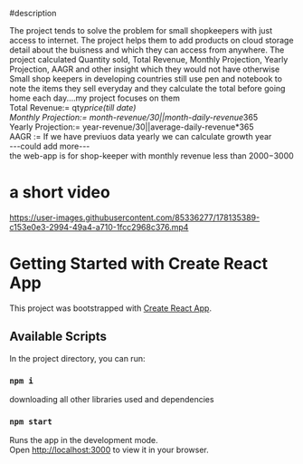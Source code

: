 #description

The project tends to solve the problem for small shopkeepers with just access to internet. The project helps them to add products on cloud storage detail about the buisness and which they can access from anywhere. The project calculated Quantity sold, Total Revenue, Monthly Projection, Yearly Projection, AAGR and other insight which they would not have otherwise
Small shop keepers in developing countries still use pen and notebook to note the items they sell everyday and they calculate the total before going home each day....my project focuses on them
<br />
Total Revenue:= qty*price(till date)
<br />
Monthly Projection:= month-revenue/30||month-daily-revenue*365
<br />
Yearly Projection:= year-revenue/30||average-daily-revenue\*365
<br />
AAGR := If we have previuos data yearly we can calculate growth year
<br />
---could add more---
<br />
the web-app is for shop-keeper with monthly revenue less than $2000-$3000

# a short video

https://user-images.githubusercontent.com/85336277/178135389-c153e0e3-2994-49a4-a710-1fcc2968c376.mp4

# Getting Started with Create React App

This project was bootstrapped with [Create React App](https://github.com/facebook/create-react-app).

## Available Scripts

In the project directory, you can run:

### `npm i`

downloading all other libraries used and dependencies

### `npm start`

Runs the app in the development mode.\
Open [http://localhost:3000](http://localhost:3000) to view it in your browser.
